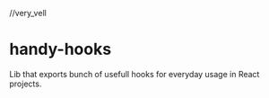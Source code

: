 //very_vell
# handy-hooks
Lib that exports bunch of usefull hooks for everyday usage in React projects.

